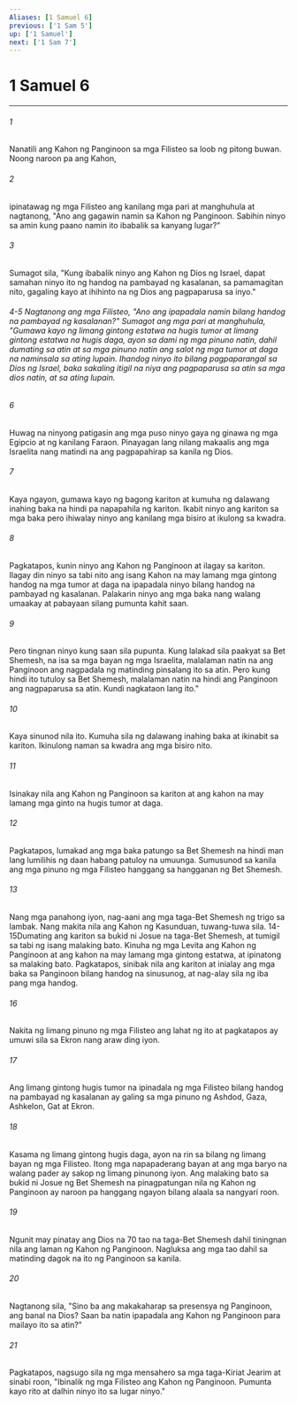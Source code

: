 ```yaml
---
Aliases: [1 Samuel 6]
previous: ['1 Sam 5']
up: ['1 Samuel']
next: ['1 Sam 7']
---
```

# 1 Samuel 6

***


###### 1 


Nanatili ang Kahon ng Panginoon sa mga Filisteo sa loob ng pitong buwan. Noong naroon pa ang Kahon, 


###### 2 


ipinatawag ng mga Filisteo ang kanilang mga pari at manghuhula at nagtanong, "Ano ang gagawin namin sa Kahon ng Panginoon. Sabihin ninyo sa amin kung paano namin ito ibabalik sa kanyang lugar?" 


###### 3 


Sumagot sila, "Kung ibabalik ninyo ang Kahon ng Dios ng Israel, dapat samahan ninyo ito ng handog na pambayad ng kasalanan, sa pamamagitan nito, gagaling kayo at ihihinto na ng Dios ang pagpaparusa sa inyo." 

###### 4-5 Nagtanong ang mga Filisteo, "Ano ang ipapadala namin bilang handog na pambayad ng kasalanan?" Sumagot ang mga pari at manghuhula, "Gumawa kayo ng limang gintong estatwa na hugis tumor at limang gintong estatwa na hugis daga, ayon sa dami ng mga pinuno natin, dahil dumating sa atin at sa mga pinuno natin ang salot ng mga tumor at daga na naminsala sa ating lupain. Ihandog ninyo ito bilang pagpaparangal sa Dios ng Israel, baka sakaling itigil na niya ang pagpaparusa sa atin sa mga dios natin, at sa ating lupain. 


###### 6 


Huwag na ninyong patigasin ang mga puso ninyo gaya ng ginawa ng mga Egipcio at ng kanilang Faraon. Pinayagan lang nilang makaalis ang mga Israelita nang matindi na ang pagpapahirap sa kanila ng Dios. 


###### 7 


Kaya ngayon, gumawa kayo ng bagong kariton at kumuha ng dalawang inahing baka na hindi pa napapahila ng kariton. Ikabit ninyo ang kariton sa mga baka pero ihiwalay ninyo ang kanilang mga bisiro at ikulong sa kwadra. 


###### 8 


Pagkatapos, kunin ninyo ang Kahon ng Panginoon at ilagay sa kariton. Ilagay din ninyo sa tabi nito ang isang Kahon na may lamang mga gintong handog na mga tumor at daga na ipapadala ninyo bilang handog na pambayad ng kasalanan. Palakarin ninyo ang mga baka nang walang umaakay at pabayaan silang pumunta kahit saan. 


###### 9 


Pero tingnan ninyo kung saan sila pupunta. Kung lalakad sila paakyat sa Bet Shemesh, na isa sa mga bayan ng mga Israelita, malalaman natin na ang Panginoon ang nagpadala ng matinding pinsalang ito sa atin. Pero kung hindi ito tutuloy sa Bet Shemesh, malalaman natin na hindi ang Panginoon ang nagpaparusa sa atin. Kundi nagkataon lang ito." 


###### 10 


Kaya sinunod nila ito. Kumuha sila ng dalawang inahing baka at ikinabit sa kariton. Ikinulong naman sa kwadra ang mga bisiro nito. 


###### 11 


Isinakay nila ang Kahon ng Panginoon sa kariton at ang kahon na may lamang mga ginto na hugis tumor at daga. 


###### 12 


Pagkatapos, lumakad ang mga baka patungo sa Bet Shemesh na hindi man lang lumilihis ng daan habang patuloy na umuunga. Sumusunod sa kanila ang mga pinuno ng mga Filisteo hanggang sa hangganan ng Bet Shemesh. 


###### 13 


Nang mga panahong iyon, nag-aani ang mga taga-Bet Shemesh ng trigo sa lambak. Nang makita nila ang Kahon ng Kasunduan, tuwang-tuwa sila. 14-15Dumating ang kariton sa bukid ni Josue na taga-Bet Shemesh, at tumigil sa tabi ng isang malaking bato. Kinuha ng mga Levita ang Kahon ng Panginoon at ang kahon na may lamang mga gintong estatwa, at ipinatong sa malaking bato. Pagkatapos, sinibak nila ang kariton at inialay ang mga baka sa Panginoon bilang handog na sinusunog, at nag-alay sila ng iba pang mga handog. 


###### 16 


Nakita ng limang pinuno ng mga Filisteo ang lahat ng ito at pagkatapos ay umuwi sila sa Ekron nang araw ding iyon. 


###### 17 


Ang limang gintong hugis tumor na ipinadala ng mga Filisteo bilang handog na pambayad ng kasalanan ay galing sa mga pinuno ng Ashdod, Gaza, Ashkelon, Gat at Ekron. 


###### 18 


Kasama ng limang gintong hugis daga, ayon na rin sa bilang ng limang bayan ng mga Filisteo. Itong mga napapaderang bayan at ang mga baryo na walang pader ay sakop ng limang pinunong iyon. Ang malaking bato sa bukid ni Josue ng Bet Shemesh na pinagpatungan nila ng Kahon ng Panginoon ay naroon pa hanggang ngayon bilang alaala sa nangyari roon. 


###### 19 


Ngunit may pinatay ang Dios na 70 tao na taga-Bet Shemesh dahil tiningnan nila ang laman ng Kahon ng Panginoon. Nagluksa ang mga tao dahil sa matinding dagok na ito ng Panginoon sa kanila. 


###### 20 


Nagtanong sila, "Sino ba ang makakaharap sa presensya ng Panginoon, ang banal na Dios? Saan ba natin ipapadala ang Kahon ng Panginoon para mailayo ito sa atin?" 


###### 21 


Pagkatapos, nagsugo sila ng mga mensahero sa mga taga-Kiriat Jearim at sinabi roon, "Ibinalik ng mga Filisteo ang Kahon ng Panginoon. Pumunta kayo rito at dalhin ninyo ito sa lugar ninyo."
